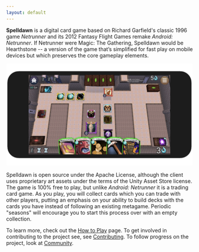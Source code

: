 ```yaml
---
layout: default
---
```


**Spelldawn** is a digital card game based on Richard Garfield's classic 1996 game *Netrunner* and its 2012 Fantasy Flight Games remake *Android: Netrunner*. If Netrunner were Magic: The Gathering, Spelldawn would be Hearthstone -- a version of the game that’s simplified for fast play on mobile devices but which preserves the core gameplay elements.

![Screenshot of a game in progress](/assets/images/sampleGame.png)

Spelldawn is open source under the Apache License, although the client uses proprietary art assets under the terms of the Unity Asset Store license. The game is 100% free to play, but unlike *Android: Netrunner* it is a trading card game. As you play, you will collect cards which you can trade with other players, putting an emphasis on your ability to build decks with the cards you have instead of following an existing metagame. Periodic "seasons" will encourage you to start this process over with an empty collection.

To learn more, check out the [How to Play](/play.html) page. To get involved in contributing to the project see, see [Contributing](/contributing.html). To follow progress on the project, look at [Community](/community.html).
